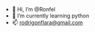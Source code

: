 - 👋 Hi, I’m @Ronfel
- 🌱 I’m currently learning python
- 📫 rodrigonflara@gmail.com

<!---
Ronfel/Ronfel is a ✨ special ✨ repository because its `README.md` (this file) appears on your GitHub profile.
You can click the Preview link to take a look at your changes.
--->

